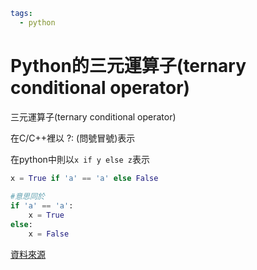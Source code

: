 ```yaml
tags:
  - python
```

# Python的三元運算子(ternary conditional operator)

三元運算子(ternary conditional operator)

在C/C++裡以 ?: (問號冒號)表示

在python中則以`x if y else z`表示

```python
x = True if 'a' == 'a' else False
 
#意思同於
if 'a' == 'a':
    x = True
else:
    x = False
```

[資料來源](https://stackoverflow.com/questions/394809/does-python-have-a-ternary-conditional-operator/1855173#1855173)